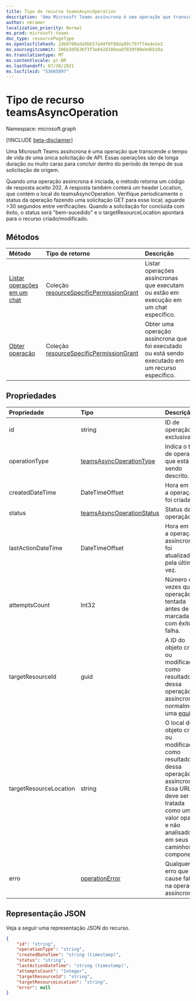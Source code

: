 ```yaml
---
title: Tipo de recurso teamsAsyncOperation
description: 'Uma Microsoft Teams assíncrona é uma operação que transcende o tempo de vida de uma única solicitação de API. '
author: nkramer
localization_priority: Normal
ms.prod: microsoft-teams
doc_type: resourcePageType
ms.openlocfilehash: 2db0708ada9bb57ad4f0f88da89c797ff4a4e1e2
ms.sourcegitcommit: 596b3d5636f3f3e042d180ea8f039f00ebd6b38a
ms.translationtype: MT
ms.contentlocale: pt-BR
ms.lasthandoff: 07/30/2021
ms.locfileid: "53665897"
---
```

# <a name="teamsasyncoperation-resource-type"></a>Tipo de recurso teamsAsyncOperation

Namespace: microsoft.graph

[!INCLUDE [beta-disclaimer](../../includes/beta-disclaimer.md)]

Uma Microsoft Teams assíncrona é uma operação que transcende o tempo de vida de uma única solicitação de API. Essas operações são de longa duração ou muito caras para concluir dentro do período de tempo de sua solicitação de origem.

Quando uma operação assíncrona é iniciada, o método retorna um código de resposta aceito 202. A resposta também conterá um header Location, que contém o local do teamsAsyncOperation. Verifique periodicamente o status da operação fazendo uma solicitação GET para esse local; aguarde >30 segundos entre verificações.
Quando a solicitação for concluída com êxito, o status será "bem-sucedido" e o targetResourceLocation apontará para o recurso criado/modificado.

## <a name="methods"></a>Métodos

|  Método                                                                   |  Tipo de retorno                                                                     | Descrição                                                       | 
| :------------------------------------------------------------------------ | :------------------------------------------------------------------------------- | :---------------------------------------------------------------- |
| [Listar operações em um chat](../api/chat-list-operations.md)               | Coleção [resourceSpecificPermissionGrant](resourcespecificpermissiongrant.md) | Listar operações assíncronas que executam ou estão em execução em um chat específico. |
| [Obter operação](../api/teamsasyncoperation-get.md)                   | Coleção [resourceSpecificPermissionGrant](resourcespecificpermissiongrant.md) | Obter uma operação assíncrona que foi executado ou está sendo executado em um recurso específico. |

## <a name="properties"></a>Propriedades

| Propriedade | Tipo   | Descrição |
|:---------------|:--------|:----------|
|id|string |ID de operação exclusiva.|
|operationType|[teamsAsyncOperationType](teamsasyncoperationtype.md) |Indica o tipo de operação que está sendo descrito. |
|createdDateTime|DateTimeOffset |Hora em que a operação foi criada.|
|status|[teamsAsyncOperationStatus](teamsasyncoperationstatus.md)| Status da operação.|
|lastActionDateTime|DateTimeOffset |Hora em que a operação assíncrona foi atualizada pela última vez.|
|attemptsCount|Int32|Número de vezes que a operação foi tentada antes de ser marcada com êxito ou falha.|
|targetResourceId|guid |A ID do objeto criado ou modificado como resultado dessa operação assíncrona, normalmente uma [equipe](../resources/team.md).|
|targetResourceLocation|string|O local do objeto criado ou modificado como resultado dessa operação assíncrona. Essa URL deve ser tratada como um valor opaco e não analisado em seus caminhos de componente.|
|erro|[operationError](operationerror.md)|Qualquer erro que cause falha na operação assíncrona.|

## <a name="json-representation"></a>Representação JSON

Veja a seguir uma representação JSON do recurso.

<!-- {
  "blockType": "resource",
  "keyProperty": "id",
  "@odata.type": "microsoft.graph.teamsAsyncOperation"
}-->

```json
{
    "id": "string",
    "operationType": "string",
    "createdDateTime": "string (timestamp)",
    "status": "string",
    "lastActionDateTime": "string (timestamp)",
    "attemptsCount": "Integer",
    "targetResourceId": "string",
    "targetResourceLocation": "string",
    "error": null
}
```

<!-- uuid: 20fd7863-9545-40d4-ae8f-fee2d115a690
2015-10-25 14:57:30 UTC -->
<!--
{
  "type": "#page.annotation",
  "description": "teams async operation resource",
  "keywords": "",
  "section": "documentation",
  "tocPath": "",
  "suppressions": []
}
-->


